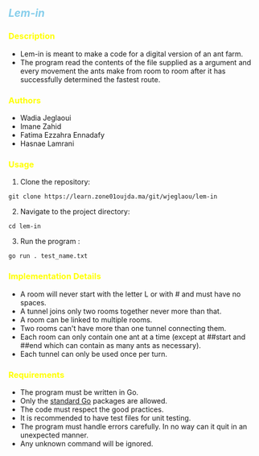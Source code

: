## <span style="color:Skyblue; size : 20px">*Lem-in*</span>

### <span style="color:yellow">Description

- Lem-in is meant to make a code for a digital version of an ant farm.
- The program read the contents of the file supplied as a argument and every movement the ants make from room to room after it has successfully determined the fastest route.

 
### <span style="color:yellow">Authors

- Wadia Jeglaoui
- Imane Zahid
- Fatima Ezzahra Ennadafy
- Hasnae Lamrani


### <span style="color:yellow">Usage

1. Clone the repository:
``` 
git clone https://learn.zone01oujda.ma/git/wjeglaou/lem-in
```
2. Navigate to the project directory:
```
cd lem-in
```
3. Run the program :
```
go run . test_name.txt
```

### <span style="color:yellow">Implementation Details

- A room will never start with the letter L or with # and must have no spaces.
- A tunnel joins only two rooms together never more than that.
- A room can be linked to multiple rooms.
- Two rooms can't have more than one tunnel connecting them.
- Each room can only contain one ant at a time (except at ##start and ##end which can contain as many ants as necessary).
- Each tunnel can only be used once per turn.

### <span style="color:yellow">Requirements

   - The program must be written in Go.
   - Only the [standard Go](https://pkg.go.dev/std) packages are allowed.
   - The code must respect the good practices.
   - It is recommended to have test files for unit testing.
   - The program must handle errors carefully. In no way can it quit in an unexpected manner.
   - Any unknown command will be ignored.
